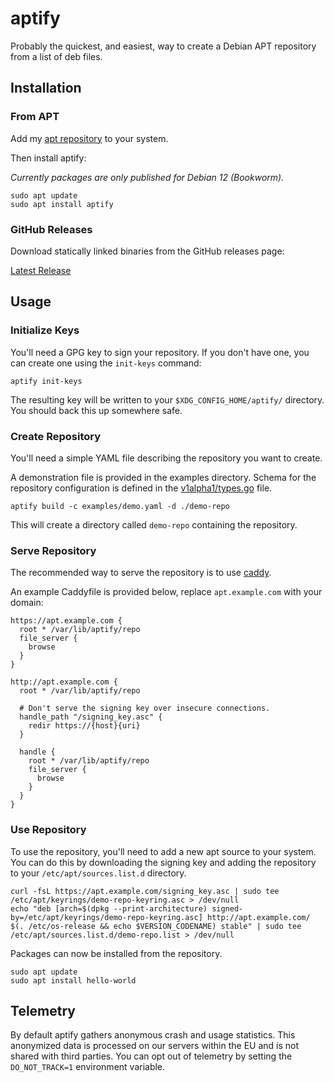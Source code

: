 # aptify

Probably the quickest, and easiest, way to create a Debian APT repository from
a list of deb files.

## Installation

### From APT

Add my [apt repository](https://github.com/dpeckett/apt.dpeckett.dev?tab=readme-ov-file#usage) to your system.

Then install aptify:

*Currently packages are only published for Debian 12 (Bookworm).*

```shell
sudo apt update
sudo apt install aptify
```

### GitHub Releases

Download statically linked binaries from the GitHub releases page: 

[Latest Release](https://github.com/dpeckett/aptify/releases/latest)

## Usage

### Initialize Keys

You'll need a GPG key to sign your repository. If you don't have one, you can
create one using the `init-keys` command:

```shell
aptify init-keys
```

The resulting key will be written to your `$XDG_CONFIG_HOME/aptify/` directory. You should back this up somewhere safe.

### Create Repository

You'll need a simple YAML file describing the repository you want to create.

A demonstration file is provided in the examples directory. Schema for the
repository configuration is defined in the 
[v1alpha1/types.go](./internal/config/v1alpha1/types.go) file.

```shell
aptify build -c examples/demo.yaml -d ./demo-repo
```

This will create a directory called `demo-repo` containing the repository.

### Serve Repository

The recommended way to serve the repository is to use [caddy](https://caddyserver.com).

An example Caddyfile is provided below, replace `apt.example.com` with your domain:

```
https://apt.example.com {
  root * /var/lib/aptify/repo
  file_server {
    browse 
  }
}

http://apt.example.com {
  root * /var/lib/aptify/repo

  # Don't serve the signing key over insecure connections.
  handle_path "/signing_key.asc" {
    redir https://{host}{uri}
  }

  handle {
    root * /var/lib/aptify/repo
    file_server {
      browse
    }
  }
}
```

### Use Repository

To use the repository, you'll need to add a new apt source to your system. You
can do this by downloading the signing key and adding the repository to your
`/etc/apt/sources.list.d` directory.

```shell
curl -fsL https://apt.example.com/signing_key.asc | sudo tee /etc/apt/keyrings/demo-repo-keyring.asc > /dev/null
echo "deb [arch=$(dpkg --print-architecture) signed-by=/etc/apt/keyrings/demo-repo-keyring.asc] http://apt.example.com/ $(. /etc/os-release && echo $VERSION_CODENAME) stable" | sudo tee /etc/apt/sources.list.d/demo-repo.list > /dev/null
```

Packages can now be installed from the repository.

```shell
sudo apt update
sudo apt install hello-world
```

## Telemetry

By default aptify gathers anonymous crash and usage statistics. This anonymized
data is processed on our servers within the EU and is not shared with third
parties. You can opt out of telemetry by setting the `DO_NOT_TRACK=1`
environment variable.